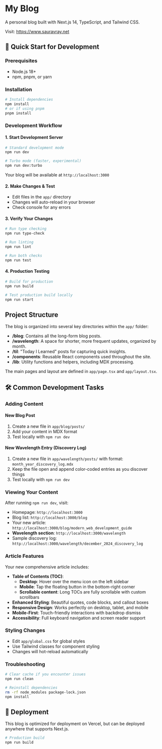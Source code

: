 # My Blog

A personal blog built with Next.js 14, TypeScript, and Tailwind CSS.

Visit: https://www.sauravray.net

## 🚀 Quick Start for Development

### Prerequisites
- Node.js 18+ 
- npm, pnpm, or yarn

### Installation

```bash
# Install dependencies
npm install
# or if using pnpm
pnpm install
```

### Development Workflow

#### 1. Start Development Server
```bash
# Standard development mode
npm run dev

# Turbo mode (faster, experimental)
npm run dev:turbo
```

Your blog will be available at `http://localhost:3000`

#### 2. Make Changes & Test
- Edit files in the `app/` directory
- Changes will auto-reload in your browser
- Check console for any errors

#### 3. Verify Your Changes
```bash
# Run type checking
npm run type-check

# Run linting
npm run lint

# Run both checks
npm run test
```

#### 4. Production Testing
```bash
# Build for production
npm run build

# Test production build locally
npm run start
```

## Project Structure

The blog is organized into several key directories within the `app/` folder:

- **/blog**: Contains all the long-form blog posts.
- **/wavelength**: A space for shorter, more frequent updates, organized by month.
- **/til**: "Today I Learned" posts for capturing quick insights.
- **/components**: Reusable React components used throughout the site.
- **/lib**: Utility functions and helpers, including MDX processing.

The main pages and layout are defined in `app/page.tsx` and `app/layout.tsx`.

## 🛠️ Common Development Tasks

### Adding Content

#### New Blog Post
1. Create a new file in `app/blog/posts/`
2. Add your content in MDX format
3. Test locally with `npm run dev`

#### New Wavelength Entry (Discovery Log)
1. Create a new file in `app/wavelength/posts/` with format: `month_year_discovery_log.mdx`
2. Keep the file open and append color-coded entries as you discover things
3. Test locally with `npm run dev`

### Viewing Your Content
After running `npm run dev`, visit:
- Homepage: `http://localhost:3000`
- Blog list: `http://localhost:3000/blog`
- Your new article: `http://localhost:3000/blog/modern_web_development_guide`
- **Wavelength section**: `http://localhost:3000/wavelength`
- Sample discovery log: `http://localhost:3000/wavelength/december_2024_discovery_log`

### Article Features
Your new comprehensive article includes:
- **Table of Contents (TOC)**: 
  - **Desktop**: Hover over the menu icon on the left sidebar
  - **Mobile**: Tap the floating button in the bottom-right corner
  - **Scrollable content**: Long TOCs are fully scrollable with custom scrollbars
- **Enhanced Styling**: Beautiful quotes, code blocks, and callout boxes
- **Responsive Design**: Works perfectly on desktop, tablet, and mobile
- **Mobile-First**: Touch-friendly interactions with backdrop dismiss
- **Accessibility**: Full keyboard navigation and screen reader support

### Styling Changes
- Edit `app/global.css` for global styles
- Use Tailwind classes for component styling
- Changes will hot-reload automatically

### Troubleshooting
```bash
# Clear cache if you encounter issues
npm run clean

# Reinstall dependencies
rm -rf node_modules package-lock.json
npm install
```

## 🚀 Deployment

This blog is optimized for deployment on Vercel, but can be deployed anywhere that supports Next.js.

```bash
# Production build
npm run build
```

